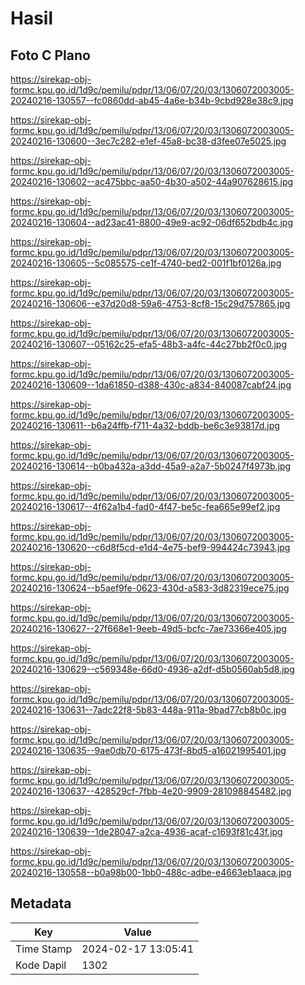 # Hasil

## Foto C Plano

https://sirekap-obj-formc.kpu.go.id/1d9c/pemilu/pdpr/13/06/07/20/03/1306072003005-20240216-130557--fc0860dd-ab45-4a6e-b34b-9cbd928e38c9.jpg

https://sirekap-obj-formc.kpu.go.id/1d9c/pemilu/pdpr/13/06/07/20/03/1306072003005-20240216-130600--3ec7c282-e1ef-45a8-bc38-d3fee07e5025.jpg

https://sirekap-obj-formc.kpu.go.id/1d9c/pemilu/pdpr/13/06/07/20/03/1306072003005-20240216-130602--ac475bbc-aa50-4b30-a502-44a907628615.jpg

https://sirekap-obj-formc.kpu.go.id/1d9c/pemilu/pdpr/13/06/07/20/03/1306072003005-20240216-130604--ad23ac41-8800-49e9-ac92-06df652bdb4c.jpg

https://sirekap-obj-formc.kpu.go.id/1d9c/pemilu/pdpr/13/06/07/20/03/1306072003005-20240216-130605--5c085575-ce1f-4740-bed2-001f1bf0126a.jpg

https://sirekap-obj-formc.kpu.go.id/1d9c/pemilu/pdpr/13/06/07/20/03/1306072003005-20240216-130606--e37d20d8-59a6-4753-8cf8-15c29d757865.jpg

https://sirekap-obj-formc.kpu.go.id/1d9c/pemilu/pdpr/13/06/07/20/03/1306072003005-20240216-130607--05162c25-efa5-48b3-a4fc-44c27bb2f0c0.jpg

https://sirekap-obj-formc.kpu.go.id/1d9c/pemilu/pdpr/13/06/07/20/03/1306072003005-20240216-130609--1da61850-d388-430c-a834-840087cabf24.jpg

https://sirekap-obj-formc.kpu.go.id/1d9c/pemilu/pdpr/13/06/07/20/03/1306072003005-20240216-130611--b6a24ffb-f711-4a32-bddb-be6c3e93817d.jpg

https://sirekap-obj-formc.kpu.go.id/1d9c/pemilu/pdpr/13/06/07/20/03/1306072003005-20240216-130614--b0ba432a-a3dd-45a9-a2a7-5b0247f4973b.jpg

https://sirekap-obj-formc.kpu.go.id/1d9c/pemilu/pdpr/13/06/07/20/03/1306072003005-20240216-130617--4f62a1b4-fad0-4f47-be5c-fea665e99ef2.jpg

https://sirekap-obj-formc.kpu.go.id/1d9c/pemilu/pdpr/13/06/07/20/03/1306072003005-20240216-130620--c6d8f5cd-e1d4-4e75-bef9-994424c73943.jpg

https://sirekap-obj-formc.kpu.go.id/1d9c/pemilu/pdpr/13/06/07/20/03/1306072003005-20240216-130624--b5aef9fe-0623-430d-a583-3d82319ece75.jpg

https://sirekap-obj-formc.kpu.go.id/1d9c/pemilu/pdpr/13/06/07/20/03/1306072003005-20240216-130627--27f668e1-9eeb-49d5-bcfc-7ae73366e405.jpg

https://sirekap-obj-formc.kpu.go.id/1d9c/pemilu/pdpr/13/06/07/20/03/1306072003005-20240216-130629--c569348e-66d0-4936-a2df-d5b0560ab5d8.jpg

https://sirekap-obj-formc.kpu.go.id/1d9c/pemilu/pdpr/13/06/07/20/03/1306072003005-20240216-130631--7adc22f8-5b83-448a-911a-9bad77cb8b0c.jpg

https://sirekap-obj-formc.kpu.go.id/1d9c/pemilu/pdpr/13/06/07/20/03/1306072003005-20240216-130635--9ae0db70-6175-473f-8bd5-a16021995401.jpg

https://sirekap-obj-formc.kpu.go.id/1d9c/pemilu/pdpr/13/06/07/20/03/1306072003005-20240216-130637--428529cf-7fbb-4e20-9909-281098845482.jpg

https://sirekap-obj-formc.kpu.go.id/1d9c/pemilu/pdpr/13/06/07/20/03/1306072003005-20240216-130639--1de28047-a2ca-4936-acaf-c1693f81c43f.jpg

https://sirekap-obj-formc.kpu.go.id/1d9c/pemilu/pdpr/13/06/07/20/03/1306072003005-20240216-130558--b0a98b00-1bb0-488c-adbe-e4663eb1aaca.jpg


## Metadata

| Key        | Value               |
| ---------- | ------------------- |
| Time Stamp | 2024-02-17 13:05:41 |
| Kode Dapil | 1302                |



